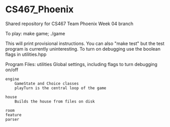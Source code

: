# CS467_Phoenix
Shared repository for CS467 Team Phoenix Week 04 branch

To play: 
	make game;
	./game

This will print provisional instructions. You can also "make test" but
the test program is currently uninteresting. To turn on debugging use
the boolean flags in utilities.hpp

Program Files:
	utilities
		Global settings, including flags to turn debugging on/off

	engine
		GameState and Choice classes
		playTurn is the central loop of the game

	house
		Builds the house from files on disk

	room
	feature
	parser
